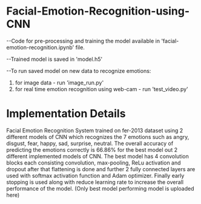 # Facial-Emotion-Recognition-using-CNN
--Code for pre-processing and training the model available in 'facial-emotion-recognition.ipynb' file.

--Trained model is saved in 'model.h5'

--To run saved model on new data to recognize emotions:
1) for image data - run 'image_run.py'
2) for real time emotion recognition using web-cam - run 'test_video.py'

# Implementation Details
Facial Emotion Recognition System trained on fer-2013 dataset using 2 different models of CNN which recognizes the 7 emotions such as angry, disgust, fear, happy, sad, surprise, neutral. The overall accuracy of predicting the emotions correctly is 66.86% for the best model out 2 different implemented models of CNN. The best model has 4 convolution blocks each consisting convolution, max-pooling, ReLu activation and dropout after that flattening is done and further 2 fully connected layers are used with softmax activation function and Adam optimizer. Finally early stopping is used along with reduce learning rate  to increase the overall performance of the model.
(Only best model performing model is uploaded here)
